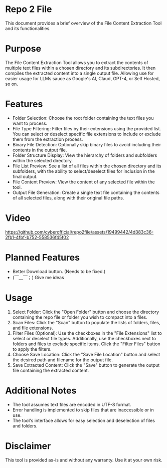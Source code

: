 # Repo 2 File
This document provides a brief overview of the File Content Extraction Tool and its functionalities.

# Purpose
The File Content Extraction Tool allows you to extract the contents of multiple text files within a chosen directory and its subdirectories. It then compiles the extracted content into a single output file. Allowing use for easier usage for LLMs sauce as Google's AI, Claud, GPT-4, or Self Hosted, so on.

# Features
- Folder Selection: Choose the root folder containing the text files you want to process.
- File Type Filtering: Filter files by their extensions using the provided list. You can select or deselect specific file extensions to include or exclude them from the extraction process.
- Binary File Detection: Optionally skip binary files to avoid including their contents in the output file.
- Folder Structure Display: View the hierarchy of folders and subfolders within the selected directory.
- File List Preview: See a list of all files within the chosen directory and its subfolders, with the ability to select/deselect files for inclusion in the final output.
- File Content Preview: View the content of any selected file within the tool.
- Output File Generation: Create a single text file containing the contents of all selected files, along with their original file paths.

# Video
https://github.com/cyberofficial/repo2file/assets/19499442/4d383c36-2fb1-4fbf-b752-558536f45f02



# Planned Features
* Better Download button. (Needs to be fixed.)
* (￣﹏￣；) Give me ideas

# Usage
1. Select Folder: Click the "Open Folder" button and choose the directory containing the repo file or folder you wish to compact into a files.
2. Scan Files: Click the "Scan" button to populate the lists of folders, files, and file extensions.
3. Filter Files (Optional): Use the checkboxes in the "File Extensions" list to select or deselect file types. Additionally, use the checkboxes next to folders and files to exclude specific items. Click the "Filter Files" button to apply the filters.
4. Choose Save Location: Click the "Save File Location" button and select the desired path and filename for the output file.
5. Save Extracted Content: Click the "Save" button to generate the output file containing the extracted content.

# Additional Notes
- The tool assumes text files are encoded in UTF-8 format.
- Error handling is implemented to skip files that are inaccessible or in use.
- The tool's interface allows for easy selection and deselection of files and folders.

# Disclaimer
This tool is provided as-is and without any warranty. Use it at your own risk.
